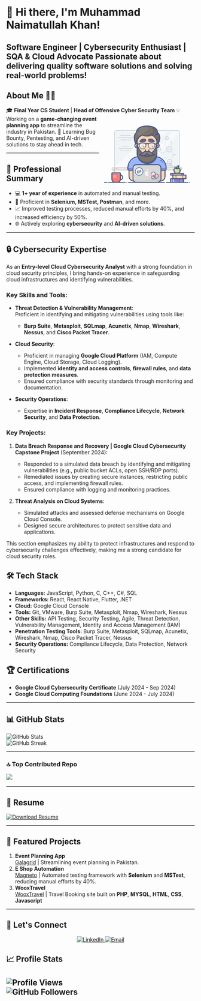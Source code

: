 # 👋 Hi there, I'm Muhammad Naimatullah Khan! 


**Software Engineer** | **Cybersecurity Enthusiast** | **SQA & Cloud Advocate**
Passionate about delivering quality software solutions and solving real-world problems!
---

## About Me 🧑‍💻  

🎓 **Final Year CS Student** | **Head of Offensive Cyber Security Team**  <img align="right" style="width:16rem; height:auto" src="https://raw.githubusercontent.com/Elanza-48/Elanza-48/41a4790484e268102dfdab2b7c59d440d3ffafab/resources/img/geek.gif"/>
💡 Working on a **game-changing event planning app** to streamline the industry in Pakistan. 
🎯 Learning Bug Bounty, Pentesting, and AI-driven solutions to stay ahead in tech.

---

## 🌟 Professional Summary  
- 💻 **1+ year of experience** in automated and manual testing.  
- 🔧 Proficient in **Selenium, MSTest, Postman**, and more.  
- 📈 Improved testing processes, reduced manual efforts by 40%, and increased efficiency by 50%.  
- 🌐 Actively exploring **cybersecurity** and **AI-driven solutions**.

---

## 🔒 Cybersecurity Expertise  

As an **Entry-level Cloud Cybersecurity Analyst** with a strong foundation in cloud security principles, I bring hands-on experience in safeguarding cloud infrastructures and identifying vulnerabilities.  

### Key Skills and Tools:
- **Threat Detection & Vulnerability Management**:  
  Proficient in identifying and mitigating vulnerabilities using tools like:  
  - **Burp Suite**, **Metasploit**, **SQLmap**, **Acunetix**, **Nmap**, **Wireshark**, **Nessus**, and **Cisco Packet Tracer**.  

- **Cloud Security**:  
  - Proficient in managing **Google Cloud Platform** (IAM, Compute Engine, Cloud Storage, Cloud Logging).  
  - Implemented **identity and access controls**, **firewall rules**, and **data protection measures**.  
  - Ensured compliance with security standards through monitoring and documentation.  

- **Security Operations**:  
  - Expertise in **Incident Response**, **Compliance Lifecycle**, **Network Security**, and **Data Protection**.  

### Key Projects:  
1. **Data Breach Response and Recovery | Google Cloud Cybersecurity Capstone Project** (September 2024):  
   - Responded to a simulated data breach by identifying and mitigating vulnerabilities (e.g., public bucket ACLs, open SSH/RDP ports).  
   - Remediated issues by creating secure instances, restricting public access, and implementing firewall rules.  
   - Ensured compliance with logging and monitoring practices.  

2. **Threat Analysis on Cloud Systems**:  
   - Simulated attacks and assessed defense mechanisms on Google Cloud Console.  
   - Designed secure architectures to protect sensitive data and applications.  

This section emphasizes my ability to protect infrastructures and respond to cybersecurity challenges effectively, making me a strong candidate for cloud security roles.  


## 🛠️ Tech Stack  
- **Languages:** JavaScript, Python, C, C++, C#, SQL  
- **Frameworks:** React, React Native, Flutter, .NET  
- **Cloud:** Google Cloud Console  
- **Tools:** Git, VMware, Burp Suite, Metasploit, Nmap, Wireshark, Nessus  
- **Other Skills:** API Testing, Security Testing, Agile, Threat Detection, Vulnerability Management, Identity and Access Management (IAM)  
- **Penetration Testing Tools:** Burp Suite, Metasploit, SQLmap, Acunetix, Wireshark, Nmap, Cisco Packet Tracer, Nessus  
- **Security Operations:** Compliance Lifecycle, Data Protection, Network Security  


## 🏆 Certifications  
- **Google Cloud Cybersecurity Certificate** (July 2024 - Sep 2024)  
- **Google Cloud Computing Foundations** (June 2024 - July 2024)

---

## 📊 GitHub Stats  
![GitHub Stats](https://github-readme-stats.vercel.app/api?username=Cyber-Naimo&show_icons=true&theme=radical)  
![GitHub Streak](https://streak-stats.demolab.com/?user=Cyber-Naimo)



---



### 🔝 Top Contributed Repo
![](https://github-contributor-stats.vercel.app/api?username=Cyber-Naimo&limit=5&theme=tokyonight&combine_all_yearly_contributions=true)

--- 

## 📄 Resume  
[![Download Resume](https://img.shields.io/badge/Download-Resume-blue?style=flat-square)](https://github.com/Cyber-Naimo/Cyber-Naimo/blob/main/Muhammad_Naimatullah_Khan_SQA.pdf)  

---
## 🌟 Featured Projects  
1. **Event Planning App**  
   [Galagrid](https://github.com/Cyber-Naimo/Galagrid) | Streamlining event planning in Pakistan.  
2. **E Shop Automation**  
   [Magneto](https://github.com/Cyber-Naimo/Magneto) | Automated testing framework with **Selenium** and **MSTest**, reducing manual efforts by 40%.  
3. **WooxTravel**  
   [WooxTravel](https://github.com/Cyber-Naimo/WooxTravel) | Travel Booking site built on **PHP**, **MYSQL**, **HTML**, **CSS**, **Javascript**  

---

## 🤝 Let's Connect  

<p align="center">
  <a href="https://www.linkedin.com/in/muhammad-naimatullah-khan/">
    <img src="https://img.shields.io/badge/-LinkedIn-blue?style=flat-square&logo=linkedin&logoColor=white" alt="LinkedIn">
  </a>
  <a href="mailto:muhammadnaimatullahkhan99@gmail.com">
    <img src="https://img.shields.io/badge/-Email-red?style=flat-square&logo=gmail&logoColor=white" alt="Email">
  </a>
</p>


## 📈 Profile Stats  
![Profile Views](https://komarev.com/ghpvc/?username=Cyber-Naimo&color=blue)  
![GitHub Followers](https://img.shields.io/github/followers/Cyber-Naimo?style=social)  
---
